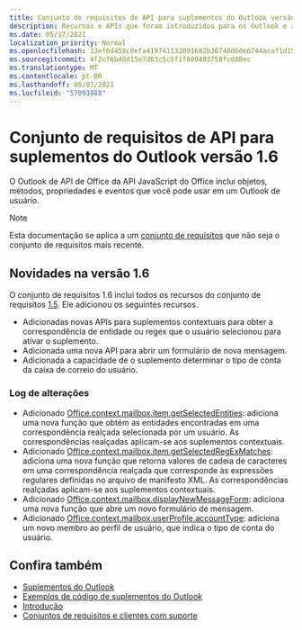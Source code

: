 ```yaml
---
title: Conjunto de requisitos de API para suplementos do Outlook versão 1.6
description: Recursos e APIs que foram introduzidos para os Outlook e as APIs JavaScript Office como parte da API de Caixa de Correio 1.6.
ms.date: 05/17/2021
localization_priority: Normal
ms.openlocfilehash: 33ef6d458c0efa419741132091682b36748d6de6744acaf1d15b34180f706a7f
ms.sourcegitcommit: 4f2c76b48d15e7d03c5c5f1f809493758fcd88ec
ms.translationtype: MT
ms.contentlocale: pt-BR
ms.lasthandoff: 08/07/2021
ms.locfileid: "57093888"
---
```

# <a name="outlook-add-in-api-requirement-set-16"></a>Conjunto de requisitos de API para suplementos do Outlook versão 1.6

O Outlook de API de Office da API JavaScript do Office inclui objetos, métodos, propriedades e eventos que você pode usar em um Outlook de usuário.

> [!NOTE]
> Esta documentação se aplica a um [conjunto de requisitos](../../requirement-sets/outlook-api-requirement-sets.md) que não seja o conjunto de requisitos mais recente.

## <a name="whats-new-in-16"></a>Novidades na versão 1.6

O conjunto de requisitos 1.6 inclui todos os recursos do conjunto de requisitos [1.5](../requirement-set-1.5/outlook-requirement-set-1.5.md). Ele adicionou os seguintes recursos.

- Adicionadas novas APIs para suplementos contextuais para obter a correspondência de entidade ou regex que o usuário selecionou para ativar o suplemento.
- Adicionada uma nova API para abrir um formulário de nova mensagem.
- Adicionada a capacidade de o suplemento determinar o tipo de conta da caixa de correio do usuário.

### <a name="change-log"></a>Log de alterações

- Adicionado [Office.context.mailbox.item.getSelectedEntities](office.context.mailbox.item.md#methods): adiciona uma nova função que obtém as entidades encontradas em uma correspondência realçada selecionada por um usuário. As correspondências realçadas aplicam-se aos suplementos contextuais.
- Adicionado [Office.context.mailbox.item.getSelectedRegExMatches](office.context.mailbox.item.md#methods): adiciona uma nova função que retorna valores de cadeia de caracteres em uma correspondência realçada que corresponde às expressões regulares definidas no arquivo de manifesto XML. As correspondências realçadas aplicam-se aos suplementos contextuais.
- Adicionado [Office.context.mailbox.displayNewMessageForm](office.context.mailbox.md#methods): adiciona uma nova função que abre um novo formulário de mensagem.
- Adicionado [Office.context.mailbox.userProfile.accountType](/javascript/api/outlook/office.userprofile?view=outlook-js-1.6&preserve-view=true#accountType): adiciona um novo membro ao perfil de usuário, que indica o tipo de conta do usuário.

## <a name="see-also"></a>Confira também

- [Suplementos do Outlook](../../../outlook/outlook-add-ins-overview.md)
- [Exemplos de código de suplementos do Outlook](https://developer.microsoft.com/outlook/gallery/?filterBy=Outlook,Samples,Add-ins)
- [Introdução](../../../quickstarts/outlook-quickstart.md)
- [Conjuntos de requisitos e clientes com suporte](../../requirement-sets/outlook-api-requirement-sets.md)
